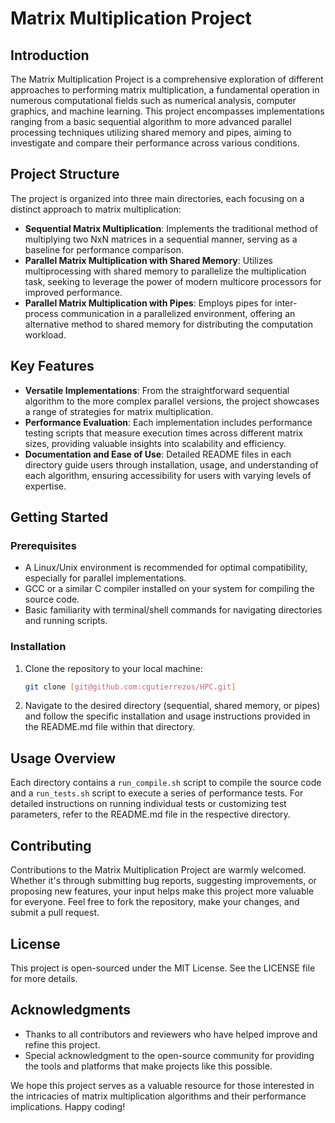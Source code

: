 # Matrix Multiplication Project

## Introduction

The Matrix Multiplication Project is a comprehensive exploration of different approaches to performing matrix multiplication, a fundamental operation in numerous computational fields such as numerical analysis, computer graphics, and machine learning. This project encompasses implementations ranging from a basic sequential algorithm to more advanced parallel processing techniques utilizing shared memory and pipes, aiming to investigate and compare their performance across various conditions.

## Project Structure

The project is organized into three main directories, each focusing on a distinct approach to matrix multiplication:

- **Sequential Matrix Multiplication**: Implements the traditional method of multiplying two NxN matrices in a sequential manner, serving as a baseline for performance comparison.
- **Parallel Matrix Multiplication with Shared Memory**: Utilizes multiprocessing with shared memory to parallelize the multiplication task, seeking to leverage the power of modern multicore processors for improved performance.
- **Parallel Matrix Multiplication with Pipes**: Employs pipes for inter-process communication in a parallelized environment, offering an alternative method to shared memory for distributing the computation workload.

## Key Features

- **Versatile Implementations**: From the straightforward sequential algorithm to the more complex parallel versions, the project showcases a range of strategies for matrix multiplication.
- **Performance Evaluation**: Each implementation includes performance testing scripts that measure execution times across different matrix sizes, providing valuable insights into scalability and efficiency.
- **Documentation and Ease of Use**: Detailed README files in each directory guide users through installation, usage, and understanding of each algorithm, ensuring accessibility for users with varying levels of expertise.

## Getting Started

### Prerequisites

- A Linux/Unix environment is recommended for optimal compatibility, especially for parallel implementations.
- GCC or a similar C compiler installed on your system for compiling the source code.
- Basic familiarity with terminal/shell commands for navigating directories and running scripts.

### Installation

1. Clone the repository to your local machine:

    ```bash
    git clone [git@github.com:cgutierrezos/HPC.git]
    ```

2. Navigate to the desired directory (sequential, shared memory, or pipes) and follow the specific installation and usage instructions provided in the README.md file within that directory.

## Usage Overview

Each directory contains a `run_compile.sh` script to compile the source code and a `run_tests.sh` script to execute a series of performance tests. For detailed instructions on running individual tests or customizing test parameters, refer to the README.md file in the respective directory.

## Contributing

Contributions to the Matrix Multiplication Project are warmly welcomed. Whether it's through submitting bug reports, suggesting improvements, or proposing new features, your input helps make this project more valuable for everyone. Feel free to fork the repository, make your changes, and submit a pull request.

## License

This project is open-sourced under the MIT License. See the LICENSE file for more details.

## Acknowledgments

- Thanks to all contributors and reviewers who have helped improve and refine this project.
- Special acknowledgment to the open-source community for providing the tools and platforms that make projects like this possible.

We hope this project serves as a valuable resource for those interested in the intricacies of matrix multiplication algorithms and their performance implications. Happy coding!
